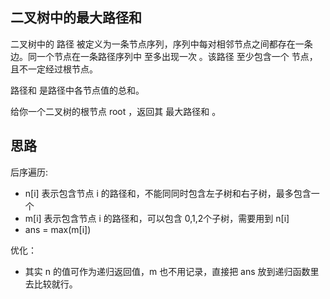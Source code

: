 ## 二叉树中的最大路径和
二叉树中的 路径 被定义为一条节点序列，序列中每对相邻节点之间都存在一条边。同一个节点在一条路径序列中 至多出现一次 。该路径 至少包含一个 节点，且不一定经过根节点。

路径和 是路径中各节点值的总和。

给你一个二叉树的根节点 root ，返回其 最大路径和 。

## 思路

后序遍历:
- n[i] 表示包含节点 i 的路径和，不能同同时包含左子树和右子树，最多包含一个
- m[i] 表示包含节点 i 的路径和，可以包含 0,1,2个子树，需要用到 n[i]
- ans = max(m[i])

优化：
- 其实 n 的值可作为递归返回值，m 也不用记录，直接把 ans 放到递归函数里去比较就行。
